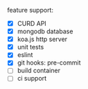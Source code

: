 feature support:

- [x] CURD API
- [x] mongodb database
- [x] koa.js http server
- [x] unit tests
- [x] eslint
- [x] git hooks: pre-commit
- [ ] build container
- [ ] ci support